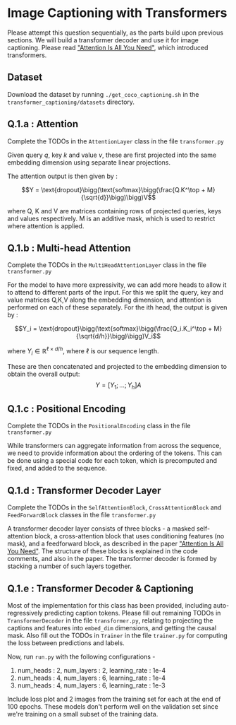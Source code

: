 # Image Captioning with Transformers

Please attempt this question sequentially, as the parts build upon previous sections. We will build a transformer decoder and use it for image captioning. Please read 
["Attention Is All You Need"](https://arxiv.org/abs/1706.03762), which introduced transformers.

## Dataset

Download the dataset by running `./get_coco_captioning.sh` in the `transformer_captioning/datasets` directory.

## Q.1.a : Attention 

Complete the TODOs in the `AttentionLayer` class in the file `transformer.py`

Given query $q$, key $k$ and value $v$, these are first projected into the same embedding dimension using separate linear projections. 

The attention output is then given by : 

$$Y = \text{dropout}\bigg(\text{softmax}\bigg(\frac{Q.K^\top + M}{\sqrt{d}}\bigg)\bigg)V$$

where Q, K and V are matrices containing rows of projected queries, keys and values respectively. M is an additive mask, which is used to restrict where attention is applied.

## Q.1.b : Multi-head Attention 

Complete the TODOs in the `MultiHeadAttentionLayer` class in the file `transformer.py`

For the model to have more expressivity, we can add more heads to allow it to attend to different parts of the input. 
For this we split the query, key and value matrices Q,K,V along the embedding dimension, and attention is performed on each of these separately. 
For the ith head, the output is given by : 

$$Y_i = \text{dropout}\bigg(\text{softmax}\bigg(\frac{Q_i.K_i^\top + M}{\sqrt{d/h}}\bigg)\bigg)V_i$$

where $Y_i\in\mathbb{R}^{\ell \times d/h}$, where $\ell$ is our sequence length.

These are then concatenated and projected to the embedding dimension to obtain the overall output:
$$Y = [Y_1;\dots;Y_h]A$$

## Q.1.c : Positional Encoding 

Complete the TODOs in the `PositionalEncoding` class in the file `transformer.py`

While transformers can aggregate information from across the sequence, we need to provide information about the ordering of the tokens. This can be done using a special code for each token, which is precomputed and fixed, and added to the sequence. 

## Q.1.d : Transformer Decoder Layer

Complete the TODOs in the `SelfAttentionBlock`,  `CrossAttentionBlock` and `FeedForwardBlock` classes in the file `transformer.py`

A transformer decoder layer consists of three blocks - a masked self-attention block, a cross-attention block that uses conditioning features (no mask), and a feedforward block, as described in the paper  ["Attention Is All You Need"](https://arxiv.org/abs/1706.03762). The structure of these blocks is explained in the code comments, and also in the paper. The transformer decoder is formed by stacking a number of such layers together. 

## Q.1.e : Transformer Decoder \& Captioning

Most of the implementation for this class has been provided, including auto-regressively predicting caption tokens. Please fill out remaining TODOs in `TransformerDecoder` in the file `transformer.py`, relating to projecting the captions and features into `embed_dim` dimensions, and getting the causal mask. Also fill out the TODOs in `Trainer` in the file `trainer.py` for computing the loss between predictions and labels. 

Now, run `run.py` with the following configurations -
1) num_heads : 2, num_layers : 2, learning_rate : 1e-4
2) num_heads : 4, num_layers : 6, learning_rate : 1e-4
3) num_heads : 4, num_layers : 6, learning_rate : 1e-3

Include loss plot and 2 images from the training set for each at the end of 100 epochs. These models don't perform well on the validation set since we're training on a small subset of the training data.  